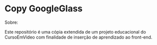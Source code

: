 # Copy GoogleGlass
Sobre:

Este repositório é uma cópia extendida de um projeto educacional do CursoEmVideo com finalidade de inserção de aprendizado ao front-end.
